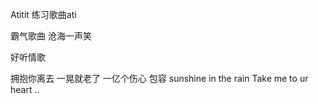 Atitit 练习歌曲ati

霸气歌曲 
沧海一声笑


好听情歌

拥抱你离去
一晃就老了
一亿个伤心
包容
sunshine in the rain
Take me to  ur heart ..




